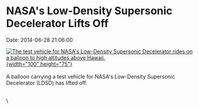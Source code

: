 NASA\'s Low-Density Supersonic Decelerator Lifts Off
====================================================

Date: 2014-06-28 21:06:00

[![The test vehicle for NASA\'s Low-Density Supersonic Decelerator rides
on a balloon to high altitudes above
Hawaii.](http://www.jpl.nasa.gov/images/mars/20140628/ldsd20140628-226.jpg){width="100"
height="75"}](http://www.jpl.nasa.gov/news/news.cfm?release=2014-208&rn=news.xml&rst=4193)\
\
A balloon carrying a test vehicle for NASA\'s Low-Density Supersonic
Decelerator (LDSD) has lifted off.

\
\
